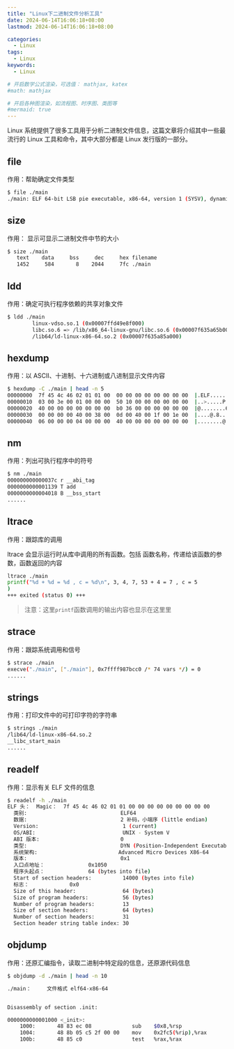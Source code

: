 ```yaml
---
title: "Linux下二进制文件分析工具"
date: 2024-06-14T16:06:18+08:00
lastmod: 2024-06-14T16:06:18+08:00

categories:
  - Linux
tags:
  - Linux
keywords: 
  - Linux

# 开启数学公式渲染，可选值： mathjax, katex
#math: mathjax

# 开启各种图渲染，如流程图、时序图、类图等
#mermaid: true
---
```


Linux 系统提供了很多工具用于分析二进制文件信息，这篇文章将介绍其中一些最流行的 Linux 工具和命令，其中大部分都是 Linux 发行版的一部分。

<!--more-->

## file

作用：帮助确定文件类型

```bash
$ file ./main
./main: ELF 64-bit LSB pie executable, x86-64, version 1 (SYSV), dynamically linked, interpreter /lib64/ld-linux-x86-64.so.2, BuildID[sha1]=eb202b6ac03af3a38ce6924d829c1b2d29e09618, for GNU/Linux 3.2.0, not stripped
```
## size

作用： 显示可显示二进制文件中节的大小

```bash
$ size ./main
   text    data     bss     dec     hex filename
   1452     584       8    2044     7fc ./main
```

## ldd

作用：确定可执行程序依赖的共享对象文件

```bash
$ ldd ./main
        linux-vdso.so.1 (0x00007ffd49e8f000)
        libc.so.6 => /lib/x86_64-linux-gnu/libc.so.6 (0x00007f635a65b000)
        /lib64/ld-linux-x86-64.so.2 (0x00007f635a85a000)
```
## hexdump

作用：以 ASCII、十进制、十六进制或八进制显示文件内容

```bash
$ hexdump -C ./main | head -n 5
00000000  7f 45 4c 46 02 01 01 00  00 00 00 00 00 00 00 00  |.ELF............|
00000010  03 00 3e 00 01 00 00 00  50 10 00 00 00 00 00 00  |..>.....P.......|
00000020  40 00 00 00 00 00 00 00  b0 36 00 00 00 00 00 00  |@........6......|
00000030  00 00 00 00 40 00 38 00  0d 00 40 00 1f 00 1e 00  |....@.8...@.....|
00000040  06 00 00 00 04 00 00 00  40 00 00 00 00 00 00 00  |........@.......|
```

## nm

作用：列出可执行程序中的符号

```bash
$ nm ./main
000000000000037c r __abi_tag
0000000000001139 T add
0000000000004018 B __bss_start
......
```

## ltrace

作用：跟踪库的调用

ltrace 会显示运行时从库中调用的所有函数。包括 函数名称，传递给该函数的参数，函数返回的内容

```bash
ltrace ./main 
printf("%d + %d = %d , c = %d\n", 3, 4, 7, 53 + 4 = 7 , c = 5
)                                                                                                     = 18
+++ exited (status 0) +++
```

> 注意：这里`printf`函数调用的输出内容也显示在这里里

## strace

作用：跟踪系统调用和信号

```bash
$ strace ./main 
execve("./main", ["./main"], 0x7ffff987bcc0 /* 74 vars */) = 0
......
```

## strings

作用：打印文件中的可打印字符的字符串

```bash
$ strings ./main
/lib64/ld-linux-x86-64.so.2
__libc_start_main
......
```

## readelf

作用：显示有关 ELF 文件的信息

```bash
$ readelf -h ./main
ELF 头：  Magic：  7f 45 4c 46 02 01 01 00 00 00 00 00 00 00 00 00 
  类别:                              ELF64
  数据:                              2 补码，小端序 (little endian)
  Version:                           1 (current)
  OS/ABI:                            UNIX - System V
  ABI 版本:                          0
  类型:                              DYN (Position-Independent Executable file)
  系统架构:                          Advanced Micro Devices X86-64
  版本:                              0x1
  入口点地址：              0x1050
  程序头起点：              64 (bytes into file)
  Start of section headers:          14000 (bytes into file)
  标志：             0x0
  Size of this header:               64 (bytes)
  Size of program headers:           56 (bytes)
  Number of program headers:         13
  Size of section headers:           64 (bytes)
  Number of section headers:         31
  Section header string table index: 30
```

## objdump

作用：还原汇编指令，读取二进制中特定段的信息，还原源代码信息

```bash
$ objdump -d ./main | head -n 10

./main：     文件格式 elf64-x86-64


Disassembly of section .init:

0000000000001000 <_init>:
    1000:       48 83 ec 08             sub    $0x8,%rsp
    1004:       48 8b 05 c5 2f 00 00    mov    0x2fc5(%rip),%rax        # 3fd0 <__gmon_start__@Base>
    100b:       48 85 c0                test   %rax,%rax
```
